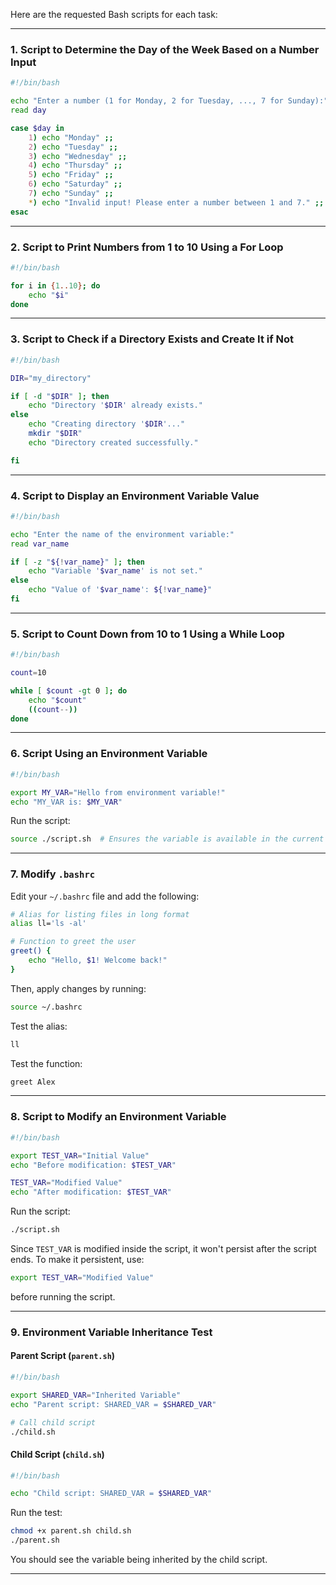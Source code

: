 Here are the requested Bash scripts for each task:

---

### **1. Script to Determine the Day of the Week Based on a Number Input**
```bash
#!/bin/bash

echo "Enter a number (1 for Monday, 2 for Tuesday, ..., 7 for Sunday):"
read day

case $day in
    1) echo "Monday" ;;
    2) echo "Tuesday" ;;
    3) echo "Wednesday" ;;
    4) echo "Thursday" ;;
    5) echo "Friday" ;;
    6) echo "Saturday" ;;
    7) echo "Sunday" ;;
    *) echo "Invalid input! Please enter a number between 1 and 7." ;;
esac
```

---

### **2. Script to Print Numbers from 1 to 10 Using a For Loop**
```bash
#!/bin/bash

for i in {1..10}; do
    echo "$i"
done
```

---

### **3. Script to Check if a Directory Exists and Create It if Not**
```bash
#!/bin/bash

DIR="my_directory"

if [ -d "$DIR" ]; then
    echo "Directory '$DIR' already exists."
else
    echo "Creating directory '$DIR'..."
    mkdir "$DIR"
    echo "Directory created successfully."

fi
```

---

### **4. Script to Display an Environment Variable Value**
```bash
#!/bin/bash

echo "Enter the name of the environment variable:"
read var_name

if [ -z "${!var_name}" ]; then
    echo "Variable '$var_name' is not set."
else
    echo "Value of '$var_name': ${!var_name}"
fi
```

---

### **5. Script to Count Down from 10 to 1 Using a While Loop**
```bash
#!/bin/bash

count=10

while [ $count -gt 0 ]; do
    echo "$count"
    ((count--))
done
```

---

### **6. Script Using an Environment Variable**
```bash
#!/bin/bash

export MY_VAR="Hello from environment variable!"
echo "MY_VAR is: $MY_VAR"
```

Run the script:
```bash
source ./script.sh  # Ensures the variable is available in the current session
```

---

### **7. Modify `.bashrc`**
Edit your `~/.bashrc` file and add the following:

```bash
# Alias for listing files in long format
alias ll='ls -al'

# Function to greet the user
greet() {
    echo "Hello, $1! Welcome back!"
}
```

Then, apply changes by running:
```bash
source ~/.bashrc
```

Test the alias:
```bash
ll
```

Test the function:
```bash
greet Alex
```

---

### **8. Script to Modify an Environment Variable**
```bash
#!/bin/bash

export TEST_VAR="Initial Value"
echo "Before modification: $TEST_VAR"

TEST_VAR="Modified Value"
echo "After modification: $TEST_VAR"
```

Run the script:
```bash
./script.sh
```

Since `TEST_VAR` is modified inside the script, it won't persist after the script ends. To make it persistent, use:
```bash
export TEST_VAR="Modified Value"
```
before running the script.

---

### **9. Environment Variable Inheritance Test**
#### **Parent Script (`parent.sh`)**
```bash
#!/bin/bash

export SHARED_VAR="Inherited Variable"
echo "Parent script: SHARED_VAR = $SHARED_VAR"

# Call child script
./child.sh
```

#### **Child Script (`child.sh`)**
```bash
#!/bin/bash

echo "Child script: SHARED_VAR = $SHARED_VAR"
```

Run the test:
```bash
chmod +x parent.sh child.sh
./parent.sh
```

You should see the variable being inherited by the child script.

--- 